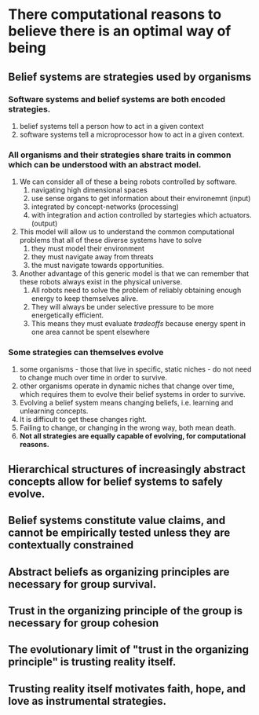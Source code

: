 # There computational reasons to believe there is an optimal way of being 
## Belief systems are strategies used by organisms 
### Software systems and belief systems are both encoded strategies. 
1. belief systems tell a person how to act in a given context
2. software systems tell a microprocessor how to act in a given context.
### All organisms and their strategies share traits in common which can be understood with an abstract model. 
1. We can consider all of these a being robots controlled by software.
    1. navigating high dimensional spaces
    2. use sense organs to get information about their environemnt (input)
    3. integrated by concept-networks (processing)
    4. with integration and action controlled by startegies which actuators. (output)
2. This model will allow us to understand the common computational problems that all of these diverse systems have to solve
    1. they must model their environment
    2. they must navigate away from threats
    3. the must navigate towards opportunities.
3. Another advantage of this generic model is that we can remember that these robots always exist in the physical universe.
    1. All robots need to solve the problem of reliably obtaining enough energy to keep themselves alive.
    2. They will always be under selective pressure to be more energetically efficient.
    3. This means they must evaluate _tradeoffs_ because energy spent in one area cannot be spent elsewhere
### Some strategies can themselves evolve 
1. some organisms - those that live in specific, static niches - do not need to change much over time in order to survive.
2. other organisms operate in dynamic niches that change over time, which requires them to evolve their belief systems in order to survive.
3. Evolving a belief system means changing beliefs, i.e. learning and unlearning concepts.
4. It is difficult to get these changes right.
5. Failing to change, or changing in the wrong way, both mean death.
6. **Not all strategies are equally capable of evolving, for computational reasons.**
## Hierarchical structures of increasingly abstract concepts allow for belief systems to safely evolve. 
## Belief systems constitute value claims, and cannot be empirically tested unless they are contextually constrained 
## Abstract beliefs as organizing principles are necessary for group survival. 
## Trust in the organizing principle of the group is necessary for group cohesion 
## The evolutionary limit of "trust in the organizing principle" is trusting reality itself. 
## Trusting reality itself motivates faith, hope, and love as instrumental strategies. 
